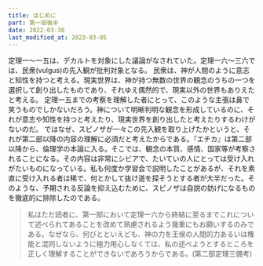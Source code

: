 ```yaml
---
title: はじめに
part: 第一部後半
date: 2022-03-30
last_modified_at: 2023-03-05
---
```


定理一～一五は、デカルトを対象にした議論がなされていた。定理一六～三六では、民衆(vulgus)の先入観が批判対象となる。
民衆は、神が人間のように意志と知性を持つと考える。現実世界は、神が持つ無数の世界の観念のうちの一つを選択して創り出したものであり、それゆえ偶然的で、現実以外の世界もありえたと考える。
定理一五までの考察を理解した者にとって、このような主張は鼻で笑うものでしかないだろう。神について明晰判明な観念を形成しているのに、それが意志や知性を持つと考えたり、現実世界を創り出したと考えたりするわけがないのだ。
ではなぜ、スピノザが一々この先入観を取り上げたかというと、それが第二部以降の内容の理解に必須だと考えたからである。『エチカ』は第二部以降から、倫理学の本論に入る。そこでは、観念の本質、感情、国家等が考察されることになる。その内容は非常にシビアで、たいていの人にとっては受け入れがたいものになっている。私も何度か学習会で説明したことがあるが、それを素直に受け入れる者は稀で、何とかして抜け道を探そうとする者が大半だった。そのような、予期される反論を抑え込むために、スピノザは自説の妨げになるものを徹底的に排除したのである。

>私はただ読者に、第一部において定理一六から終結に至るまでこれについて述べられてあることを改めて熟慮されるよう幾重にもお願いするのみである。なぜなら、何びとといえども、神の力を王侯の人間的力あるいは権能と混同しないように極力用心しなくては、私の述べようとするところを正しく理解することができないであろうからである。(第二部定理三備考)
